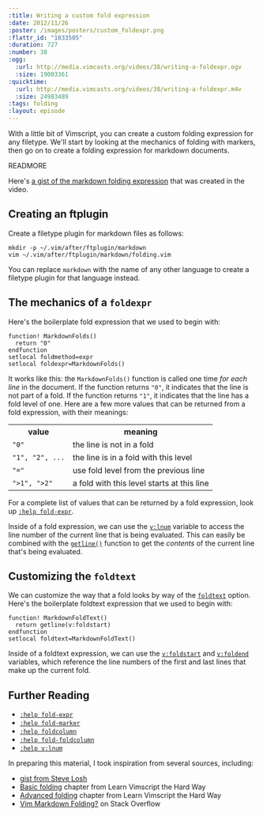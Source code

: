 ```yaml
--- 
:title: Writing a custom fold expression
:date: 2012/11/26
:poster: /images/posters/custom_foldexpr.png
:flattr_id: "1033505"
:duration: 727
:number: 38
:ogg: 
  :url: http://media.vimcasts.org/videos/38/writing-a-foldexpr.ogv
  :size: 19003361
:quicktime: 
  :url: http://media.vimcasts.org/videos/38/writing-a-foldexpr.m4v
  :size: 24983489
:tags: folding
:layout: episode
---
```


With a little bit of Vimscript, you can create a custom folding expression for any filetype. We'll start by looking at the mechanics of folding with markers, then go on to create a folding expression for markdown documents.

READMORE


Here's [a gist of the markdown folding expression][gist] that was created in the video. 

## Creating an ftplugin

Create a filetype plugin for markdown files as follows:

    mkdir -p ~/.vim/after/ftplugin/markdown
    vim ~/.vim/after/ftplugin/markdown/folding.vim

You can replace `markdown` with the name of any other language to create a filetype plugin for that language instead.

## The mechanics of a `foldexpr`

Here's the boilerplate fold expression that we used to begin with:

    function! MarkdownFolds()
      return "0"
    endfunction
    setlocal foldmethod=expr
    setlocal foldexpr=MarkdownFolds()

It works like this: the `MarkdownFolds()` function is called one time *for each line* in the document. If the function returns `"0"`, it indicates that the line is not part of a fold. If the function returns `"1"`, it indicates that the line has a fold level of one. Here are a few more values that can be returned from a fold expression, with their meanings:

<table>
    <tr>
        <th>value</th>
        <th>meaning</th>
    </tr>
    <tr>
        <td><code>"0"</code></td>
        <td>the line is not in a fold</td>
    </tr>
    <tr>
        <td><code>"1", "2", ...</code></td>
        <td>the line is in a fold with this level</td>
    </tr>
    <tr>
        <td><code>"="</code></td>
        <td>use fold level from the previous line</td>
    </tr>
    <tr>
        <td><code>"&gt;1", "&gt;2"</code></td>
        <td>a fold with this level starts at this line</td>
    </tr>
</table>

For a complete list of values that can be returned by a fold expression, look up [`:help fold-expr`][fold-expr].

Inside of a fold expression, we can use the [`v:lnum`][v:lnum] variable to access the line number of the current line that is being evaluated. This can easily be combined with the [`getline()`][getline] function to get the *contents* of the current line that's being evaluated.

## Customizing the `foldtext`

We can customize the way that a fold looks by way of the [`foldtext`][foldtext] option. Here's the boilerplate foldtext expression that we used to begin with:

    function! MarkdownFoldText()
      return getline(v:foldstart)
    endfunction
    setlocal foldtext=MarkdownFoldText()

Inside of a foldtext expression, we can use the [`v:foldstart`][v:foldstart] and [`v:foldend`][v:foldend] variables, which reference the line numbers of the first and last lines that make up the current fold.

## Further Reading

* [`:help fold-expr`][fold-expr]
* [`:help fold-marker`][fold-marker]
* [`:help foldcolumn`][foldcolumn]
* [`:help fold-foldcolumn`][fold-foldcolumn]
* [`:help v:lnum`][v:lnum]

In preparing this material, I took inspiration from several sources, including:

* [gist from Steve Losh][gistsjl]
* [Basic folding][48] chapter from Learn Vimscript the Hard Way
* [Advanced folding][49] chapter from Learn Vimscript the Hard Way
* [Vim Markdown Folding?][q] on Stack Overflow


[foldcolumn]: http://vimdoc.sourceforge.net/htmldoc/options.html#'foldcolumn'
[fold-foldcolumn]: http://vimdoc.sourceforge.net/htmldoc/fold.html#fold-foldcolumn
[fold-expr]: http://vimdoc.sourceforge.net/htmldoc/fold.html#fold-expr
[fold-marker]: http://vimdoc.sourceforge.net/htmldoc/fold.html#fold-marker
[v:lnum]: http://vimdoc.sourceforge.net/htmldoc/eval.html#v:lnum
[v:foldstart]: http://vimdoc.sourceforge.net/htmldoc/eval.html#v:foldstart
[v:foldend]: http://vimdoc.sourceforge.net/htmldoc/eval.html#v:foldend
[getline]: http://vimdoc.sourceforge.net/htmldoc/eval.html#getline()
[foldtext]: http://vimdoc.sourceforge.net/htmldoc/options.html#'foldtext'
[gist]: https://gist.github.com/4149842

[gistsjl]: https://gist.github.com/1038710
[q]: http://stackoverflow.com/questions/3828606/vim-markdown-folding
[48]: http://learnvimscriptthehardway.stevelosh.com/chapters/48.html
[49]: http://learnvimscriptthehardway.stevelosh.com/chapters/49.html
